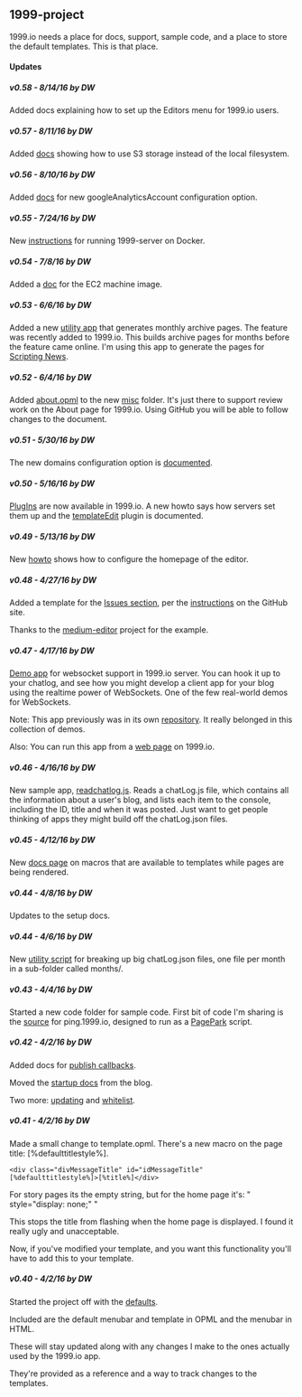 ## 1999-project

  

1999.io needs a place for docs, support, sample code, and a place to store the default templates. This is that place.



#### Updates

##### v0.58 - 8/14/16 by DW

Added docs explaining how to set up the Editors menu for 1999.io users.

##### v0.57 - 8/11/16 by DW

Added <a href="https://github.com/scripting/1999-project/blob/master/docs/s3.md">docs</a> showing how to use S3 storage instead of the local filesystem. 

##### v0.56 - 8/10/16 by DW

Added <a href="https://github.com/scripting/1999-project/blob/master/docs/homepage.md#googleanalyticsaccount">docs</a> for new googleAnalyticsAccount configuration option.

##### v0.55 - 7/24/16 by DW

New <a href="https://github.com/scripting/1999-project/blob/master/docs/docker.md">instructions</a> for running 1999-server on Docker.

##### v0.54 - 7/8/16 by DW

Added a <a href="https://github.com/scripting/1999-project/blob/master/docs/ec2.md">doc</a> for the EC2 machine image.

##### v0.53 - 6/6/16 by DW

Added a new <a href="https://github.com/scripting/1999-project/tree/master/code/monthlyArchives">utility app</a> that generates monthly archive pages. The feature was recently added to 1999.io. This builds archive pages for months before the feature came online. I'm using this app to generate the pages for <a href="http://scripting.com/">Scripting News</a>. 

##### v0.52 - 6/4/16 by DW

Added <a href="https://github.com/scripting/1999-project/blob/master/misc/about.opml">about.opml</a> to the new <a href="https://github.com/scripting/1999-project/tree/master/misc">misc</a> folder. It's just there to support review work on the About page for 1999.io. Using GitHub you will be able to follow changes to the document. 

##### v0.51 - 5/30/16 by DW

The new domains configuration option is <a href="https://github.com/scripting/1999-project/blob/master/docs/domains.md">documented</a>. 

##### v0.50 - 5/16/16 by DW

<a href="https://github.com/scripting/1999-project/blob/master/docs/plugins.md">PlugIns</a> are now available in 1999.io. A new howto says how servers set them up and the <a href="https://github.com/scripting/1999-project/blob/master/docs/plugins.md#the-templateedit-plugin">templateEdit</a> plugin is documented.

##### v0.49 - 5/13/16 by DW

New <a href="https://github.com/scripting/1999-project/blob/master/docs/homepage.md">howto</a> shows how to configure the homepage of the editor.

##### v0.48 - 4/27/16 by DW

Added a template for the <a href="https://github.com/scripting/1999-project/issues">Issues section</a>, per the <a href="https://github.com/blog/2111-issue-and-pull-request-templates">instructions</a> on the GitHub site. 

Thanks to the <a href="https://github.com/yabwe/medium-editor">medium-editor</a> project for the example. 

##### v0.47 - 4/17/16 by DW

<a href="https://github.com/scripting/1999-project/blob/master/code/websocketdemo.html">Demo app</a> for websocket support in 1999.io server. You can hook it up to your chatlog, and see how you might develop a client app for your blog using the realtime power of WebSockets. One of the few real-world demos for WebSockets. 

Note: This app previously was in its own <a href="https://github.com/scripting/1999client">repository</a>. It really belonged in this collection of demos. 

Also: You can run this app from a <a href="http://1999.io/docs/code/websocketdemo.html">web page</a> on 1999.io.

##### v0.46 - 4/16/16 by DW

New sample app, <a href="https://github.com/scripting/1999-project/blob/master/code/readchatlog.js">readchatlog.js</a>. Reads a chatLog.js file, which contains all the information about a user's blog, and lists each item to the console, including the ID, title and when it was posted. Just want to get people thinking of apps they might build off the chatLog.json files. 

##### v0.45 - 4/12/16 by DW

New <a href="https://github.com/scripting/1999-project/blob/master/docs/macros.md">docs page</a> on macros that are available to templates while pages are being rendered.

##### v0.44 - 4/8/16 by DW

Updates to the setup docs.

##### v0.44 - 4/6/16 by DW

New <a href="https://github.com/scripting/1999-project/blob/master/code/breakupchatlog.js">utility script</a> for breaking up big chatLog.json files, one file per month in a sub-folder called months/.

##### v0.43 - 4/4/16 by DW

Started a new code folder for sample code. First bit of code I'm sharing is the <a href="https://github.com/scripting/1999-project/blob/master/code/pingserver.js">source</a> for ping.1999.io, designed to run as a <a href="http://pagepark.io/">PagePark</a> script. 

##### v0.42 - 4/2/16 by DW

Added docs for <a href="https://github.com/scripting/1999-project/blob/master/docs/callbacks.md">publish callbacks</a>.

Moved the <a href="https://github.com/scripting/1999-project/blob/master/docs/setup.md">startup docs</a> from the blog.

Two more: <a href="https://github.com/scripting/1999-project/blob/master/docs/updating.md">updating</a> and <a href="https://github.com/scripting/1999-project/blob/master/docs/whitelist.md">whitelist</a>.

##### v0.41 - 4/2/16 by DW

Made a small change to template.opml. There's a new macro on the page title: [%defaulttitlestyle%].

<code>&lt;div class="divMessageTitle" id="idMessageTitle" [%defaulttitlestyle%]>[%title%]&lt;/div></code>

For story pages its the empty string, but for the home page it's: " style=\"display: none;\" "

This stops the title from flashing when the home page is displayed. I found it really ugly and unacceptable.

Now, if you've modified your template, and you want this functionality you'll have to add this to your template. 

##### v0.40 - 4/2/16 by DW

Started the project off with the <a href="https://github.com/scripting/1999-project/tree/master/defaults">defaults</a>. 

Included are the default menubar and template in OPML and the menubar in HTML.

These will stay updated along with any changes I make to the ones actually used by the 1999.io app.

They're provided as a reference and a way to track changes to the templates. 

